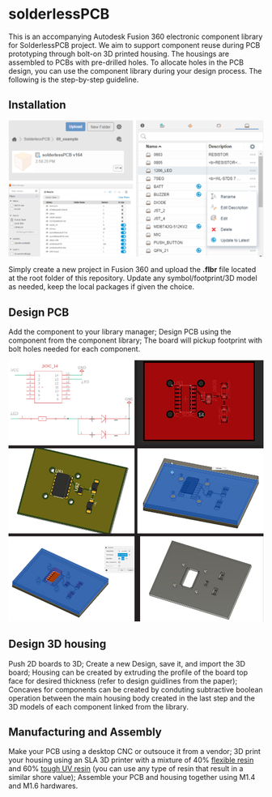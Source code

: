 # solderlessPCB

This is an accompanying Autodesk Fusion 360 electronic component library for SolderlessPCB project.
We aim to support component reuse during PCB prototyping through bolt-on 3D printed housing.
The housings are assembled to PCBs with pre-drilled holes. To allocate holes in the PCB design, you can use the component library during your design process.
The following is the step-by-step guideline.

## Installation

![](img/installation.jpg)

Simply create a new project in Fusion 360 and upload the **.flbr** file located at the root folder of this repository.
Update any symbol/footprint/3D model as needed, keep the local packages if given the choice.

## Design PCB

Add the component to your library manager;
Design PCB using the component from the component library;
The board will pickup footprint with bolt holes needed for each component.

![](img/design.jpg)

## Design 3D housing

Push 2D boards to 3D;
Create a new Design, save it, and import the 3D board;
Housing can be created by extruding the profile of the board top face for desired thickness (refer to design guidlines from the paper);
Concaves for components can be created by conduting subtractive boolean operation between the main housing body created in the last step and the 3D models of each component linked from the library.

## Manufacturing and Assembly

Make your PCB using a desktop CNC or outsouce it from a vendor;
3D print your housing using an SLA 3D printer with a mixture of 40% [flexible resin](https://www.resione.com/products/f39-white-flexible-rubber-like-3d-printer-resin-1kg-1) and 60% [tough UV resin](https://store.anycubic.com/collections/uv-resin/products/uv-tough-resin?gclid=CjwKCAiAlJKuBhAdEiwAnZb7lXkZAT_TV8YlSbURp3uvyxhpXVd8JoYpCHSNXQ3PaS_QHxXaRmFo6RoC5e0QAvD_BwE) (you can use any type of resin that result in a similar shore value);
Assemble your PCB and housing together using M1.4 and M1.6 hardwares.
